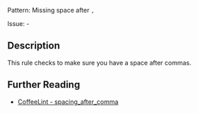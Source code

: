 Pattern: Missing space after `,`

Issue: -

## Description

This rule checks to make sure you have a space after commas.

## Further Reading

* [CoffeeLint - spacing_after_comma](https://coffeelint.github.io/#options)
